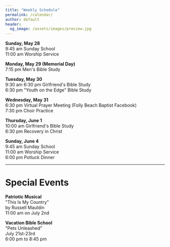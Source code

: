 ```yaml
---
title: "Weekly Schedule"
permalink: /calendar/
author: default
header:
  og_image: /assets/images/preview.jpg
---
```


<b>Sunday, May 28</b><br> 9:45 am Sunday School <br> 11:00 am Worship Service<br>

<b>Monday, May 29 (Memorial Day)</b><br> 7:15 pm Men's Bible Study<br>

<b>Tuesday, May 30</b><br> 9:30 am 6:30 pm Girlfriend's Bible Study<br> 6:30 pm "Youth on the Edge"
Bible Study<br>

<b>Wednesday, May 31</b><br> 6:30 pm Virtual Prayer Meeting (Folly Beach Baptist Facebook)<br> 7:30
pm Choir Practice<br>

<b>Thursday, June 1</b><br> 10:00 am Girlfriend's Bible Study<br> 6:30 pm Recovery in Christ<br>

<b>Sunday, June 4</b><br> 9:45 am Sunday School<br> 11:00 am Worship Service<br> 6:00 pm Potluck
Dinner<br>

<hr>
<h1>Special Events</h1>
<b>Patriotic Musical</b><br>
"This Is My Country"<br>
by Russell Mauldin<br>
11:00 am on July 2nd<br>

<b>Vacation Bible School</b><br> "Pets Unleashed"<br> July 21st-23rd<br> 6:00 pm to 8:45 pm<br>
